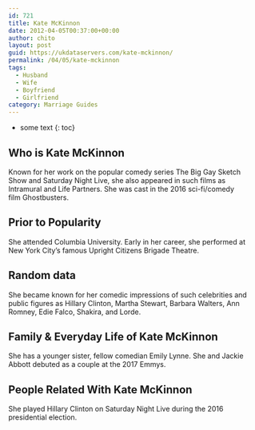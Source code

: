 ```yaml
---
id: 721
title: Kate McKinnon
date: 2012-04-05T00:37:00+00:00
author: chito
layout: post
guid: https://ukdataservers.com/kate-mckinnon/
permalink: /04/05/kate-mckinnon
tags:
  - Husband
  - Wife
  - Boyfriend
  - Girlfriend
category: Marriage Guides
---
```


* some text
{: toc}
          
          
## Who is  Kate McKinnon
                  
                  
                  
Known for her work on the popular comedy series The Big Gay Sketch Show and Saturday Night Live, she also appeared in such films as Intramural and Life Partners. She was cast in the 2016 sci-fi/comedy film Ghostbusters.
                  
                
                
                
## Prior to Popularity 
                  
                  
                  
She attended Columbia University. Early in her career, she performed at New York City&#8217;s famous Upright Citizens Brigade Theatre.
                  
                
                
                
## Random data 
                  
                  
                  
She became known for her comedic impressions of such celebrities and public figures as Hillary Clinton, Martha Stewart, Barbara Walters, Ann Romney, Edie Falco, Shakira, and Lorde.
                  
                
                
                
## Family & Everyday Life of Kate McKinnon
                  
                  
                  
She has a younger sister, fellow comedian Emily Lynne. She and Jackie Abbott debuted as a couple at the 2017 Emmys.
                  
                
                
                
## People Related With  Kate McKinnon
                  
                  
                  
She played Hillary Clinton on Saturday Night Live during the 2016 presidential election.
                  
                
              
            
          
          
          
    
    
  
